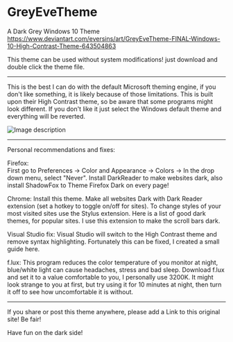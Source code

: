 # GreyEveTheme
A Dark Grey Windows 10 Theme
https://www.deviantart.com/eversins/art/GreyEveTheme-FINAL-Windows-10-High-Contrast-Theme-643504863


This theme can be used without system modifications! just download and double click the theme file.
_______________

This is the best I can do with the default Microsoft theming engine, if you don't like something, it is likely because of those limitations.
This is built upon their High Contrast theme, so be aware that some programs might look different. If you don't like it just select the Windows default theme and everything will be reverted.



![Image description](https://github.com/nitschis/GreyEveTheme/blob/master/dan4jj3-18aba79f-9743-4549-87ff-5e7856b7bded.png)

_______________

Personal recommendations and fixes:

   Firefox:   
        First go to Preferences -> Color and Appearance -> Colors -> In the drop down menu, select "Never".
        Install DarkReader to make websites dark, also install ShadowFox to Theme Firefox Dark on every page!

   Chrome:
        Install this theme.
        Make all websites Dark with Dark Reader extension (set a hotkey to toggle on/off for sites).
        To change styles of your most visited sites use the Stylus extension. Here is a list of good dark themes, for popular sites.
        I use this extension to make the scroll bars dark.

   Visual Studio fix:
        Visual Studio will switch to the High Contrast theme and remove syntax highlighting. Fortunately this can be fixed, I created a small guide here.

   f.lux:
        This program reduces the color temperature of you monitor at night, blue/white light can cause headaches, stress and bad sleep.
        Download f.lux and set it to a value comfortable to you, I personally use 3200K.
        It might look strange to you at first, but try using it for 10 minutes at night, then turn it off to see how uncomfortable it is without.

_______________

If you share or post this theme anywhere, please add a Link to this original site! Be fair!


Have fun on the dark side!
